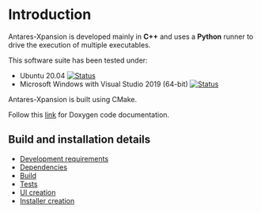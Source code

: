 # Introduction

Antares-Xpansion is developed mainly in **C++** and uses a **Python** runner
to drive the execution of multiple executables.

This software suite has been tested under:

*   Ubuntu 20.04 [![Status][ubuntu_system_svg]][ubuntu_system_link]
*   Microsoft Windows with Visual Studio 2019 (64-bit) [![Status][windows_vcpkg_svg]][windows_vcpkg_link]

Antares-Xpansion is built using CMake.

Follow this [link][Doxygen_Code_Documentation] for Doxygen code documentation.

## Build and installation details

- [Development requirements](1-Development-requirements.md)
- [Dependencies](2-Dependencies-install.md)
- [Build](3-Build.md)
- [Tests](4-Tests.md)
- [UI creation](5-ui-creation.md)
- [Installer creation](6-Installer-creation.md)

[ubuntu_system_svg]: https://github.com/AntaresSimulatorTeam/antares-xpansion/actions/workflows/ubuntu-system-deps-build.yml/badge.svg
[ubuntu_system_link]: https://github.com/AntaresSimulatorTeam/antares-xpansion/actions/workflows/ubuntu-system-deps-build.yml
[windows_vcpkg_svg]: https://github.com/AntaresSimulatorTeam/antares-xpansion/actions/workflows/windows-vcpkg-deps-build.yml/badge.svg
[windows_vcpkg_link]: https://github.com/AntaresSimulatorTeam/antares-xpansion/actions/workflows/windows-vcpkg-deps-build.yml
[Doxygen_Code_Documentation]: https://antaressimulatorteam.github.io/antares-xpansion/annotated.html